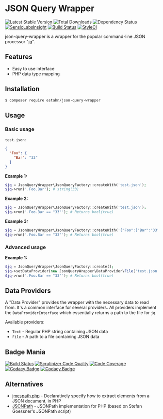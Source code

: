 # JSON Query Wrapper

[![Latest Stable Version](https://poser.pugx.org/estahn/json-query-wrapper/version.png)](https://packagist.org/packages/estahn/json-query-wrapper)
[![Total Downloads](https://poser.pugx.org/estahn/json-query-wrapper/d/total.png)](https://packagist.org/packages/estahn/json-query-wrapper)
[![Dependency Status](https://www.versioneye.com/user/projects/56af6f3c3d82b90032bff8d7/badge.svg?style=flat)](https://www.versioneye.com/user/projects/56af6f3c3d82b90032bff8d7)
[![SensioLabsInsight](https://insight.sensiolabs.com/projects/727aca9e-cd01-49b7-94f7-a26030ba5639/mini.png)](https://insight.sensiolabs.com/projects/727aca9e-cd01-49b7-94f7-a26030ba5639)
[![Build Status](https://travis-ci.org/estahn/json-query-wrapper.png?branch=master)](https://travis-ci.org/estahn/json-query-wrapper)
[![StyleCI](https://styleci.io/repos/50842755/shield)](https://styleci.io/repos/50842755)

json-query-wrapper is a wrapper for the popular command-line JSON processor "[jq](https://stedolan.github.io/jq/)".

## Features

* Easy to use interface
* PHP data type mapping

## Installation

```bash
$ composer require estahn/json-query-wrapper
```

## Usage
### Basic usage
`test.json`:
```json
{
  "Foo": {
    "Bar": "33"
  }
}
```

**Example 1:**
```php
$jq = JsonQueryWrapper\JsonQueryFactory::createWith('test.json');
$jq->run('.Foo.Bar'); # string(33)
```

**Example 2:**
```php
$jq = JsonQueryWrapper\JsonQueryFactory::createWith('test.json');
$jq->run('.Foo.Bar == "33"'); # Returns bool(true)
```

**Example 3:**
```php
$jq = JsonQueryWrapper\JsonQueryFactory::createWith('{"Foo":{"Bar":"33"}}');
$jq->run('.Foo.Bar == "33"'); # Returns bool(true)
```

### Advanced usage

**Example 1:**
```php
$jq = JsonQueryWrapper\JsonQueryFactory::create();
$jq->setDataProvider(new JsonQueryWrapper\DataProvider\File('test.json');
$jq->run('.Foo.Bar == "33"'); # Returns bool(true)
```

## Data Providers

A "Data Provider" provides the wrapper with the necessary data to read from. It's a common interface for several providers. All providers implement the `DataProviderInterface` which essentially returns a path to the file for `jq`.

Available providers:

* `Text` - Regular PHP string containing JSON data
* `File` - A path to a file containing JSON data

## Badge Mania
[![Build Status](https://scrutinizer-ci.com/g/estahn/json-query-wrapper/badges/build.png?b=master)](https://scrutinizer-ci.com/g/estahn/json-query-wrapper/build-status/master)
[![Scrutinizer Code Quality](https://scrutinizer-ci.com/g/estahn/json-query-wrapper/badges/quality-score.png?b=master)](https://scrutinizer-ci.com/g/estahn/json-query-wrapper/?branch=master)
[![Code Coverage](https://scrutinizer-ci.com/g/estahn/json-query-wrapper/badges/coverage.png?b=master)](https://scrutinizer-ci.com/g/estahn/json-query-wrapper/?branch=master)
[![Codacy Badge](https://api.codacy.com/project/badge/grade/95079dc568414f938388af783c9a6672)](https://www.codacy.com/app/estahn/json-query-wrapper)
[![Codacy Badge](https://api.codacy.com/project/badge/coverage/95079dc568414f938388af783c9a6672)](https://www.codacy.com/app/Codacy/php-codacy-coverage)


## Alternatives

* [jmespath.php](https://github.com/jmespath/jmespath.php) - Declaratively specify how to extract elements from a JSON document, in PHP
* [JSONPath](https://github.com/FlowCommunications/JSONPath) - JSONPath implementation for PHP (based on Stefan Goessner's JSONPath script)
